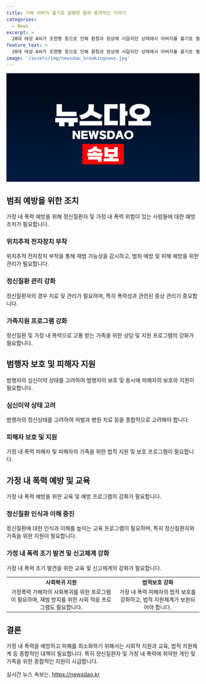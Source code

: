 ```yaml
---
title: 가짜 아버지 흉기로 살해한 딸의 충격적인 이야기
categories:
  - News
excerpt: >
  20대 여성 A씨가 조현병 등으로 인해 환청과 망상에 시달리던 상태에서 아버지를 흉기로 찔러 살해한 혐의로 울산지법 형사12부에서 징역 15년을 선고받았다. A씨는 환청과 망상으로 치료에 소극적이며 사람을 폭행하거나 협박하는 등의 전력이 있었고, 범행 당시 조현병 등의 영향으로 심신미약 상태였다. 재판부는 가족의 고통을 고려하며 가중 처벌했지만 A씨의 심신미약 상태와 회유를 반영하여 양형 이유를 밝혔다.
feature_text: >
  20대 여성 A씨가 조현병 등으로 인해 환청과 망상에 시달리던 상태에서 아버지를 흉기로 찔러 살해한 혐의로 울산지법 형사12부에서 징역 15년을 선고받았다. A씨는 환청과 망상으로 치료에 소극적이며 사람을 폭행하거나 협박하는 등의 전력이 있었고, 범행 당시 조현병 등의 영향으로 심신미약 상태였다. 재판부는 가족의 고통을 고려하며 가중 처벌했지만 A씨의 심신미약 상태와 회유를 반영하여 양형 이유를 밝혔다.
image: '/assets/img/newsdao_breakingnews.jpg'
---
```


<p><img src="/assets/img/newsdao_breakingnews.jpg" alt="koreaapp 속보" /></p>

<h2 data-ke-size="size26">범죄 예방을 위한 조치</h2>

<p data-ke-size="size16">가정 내 폭력 예방을 위해 정신질환자 및 가정 내 폭력 위험이 있는 사람들에 대한 예방 조치가 필요합니다.</p>

<h3>위치추적 전자장치 부착</h3>

<p data-ke-size="size16">위치추적 전자장치 부착을 통해 재범 가능성을 감시하고, 범죄 예방 및 피해 예방을 위한 관리가 필요합니다.</p>

<h3>정신질환 관리 강화</h3>

<p data-ke-size="size16">정신질환자의 경우 치료 및 관리가 필요하며, 특히 폭력성과 관련된 증상 관리가 중요합니다.</p>

<h3>가족지원 프로그램 강화</h3>

<p data-ke-size="size16">정신질환 및 가정 내 폭력으로 고통 받는 가족을 위한 상담 및 지원 프로그램의 강화가 필요합니다.</p>

<h2 data-ke-size="size26">범행자 보호 및 피해자 지원</h2>

<p data-ke-size="size16">범행자의 심신미약 상태를 고려하여 범행자의 보호 및 동시에 피해자의 보호와 지원이 필요합니다.</p>

<h3>심신미약 상태 고려</h3>

<p data-ke-size="size16">범행자의 정신상태를 고려하여 처벌과 병원 치료 등을 종합적으로 고려해야 합니다.</p>

<h3>피해자 보호 및 지원</h3>

<p data-ke-size="size16">가정 내 폭력 피해자 및 피해자의 가족을 위한 법적 지원 및 보호 프로그램이 필요합니다.</p>

<h2 data-ke-size="size26">가정 내 폭력 예방 및 교육</h2>

<p data-ke-size="size16">가정 내 폭력 예방을 위한 교육 및 예방 프로그램의 강화가 필요합니다.</p>

<h3>정신질환 인식과 이해 증진</h3>

<p data-ke-size="size16">정신질환에 대한 인식과 이해를 높이는 교육 프로그램이 필요하며, 특히 정신질환자와 가족을 위한 지원이 필요합니다.</p>

<h3>가정 내 폭력 조기 발견 및 신고체계 강화</h3>

<p data-ke-size="size16">가정 내 폭력 조기 발견을 위한 교육 및 신고체계의 강화가 필요합니다.</p>

<table>
    <tr>
        <td style="text-align: center; height: 17px;"><b>사회복귀 지원</b></td>
        <td style="text-align: center; height: 17px;"><b>법적보호 강화</b></td>
    </tr>
    <tr>
        <td style="text-align: center; height: 17px;">가정폭력 가해자의 사회복귀를 위한 프로그램이 필요하며, 재범 방지를 위한 사회 적응 프로그램도 필요합니다.</td>
        <td style="text-align: center; height: 17px;">가정 내 폭력 피해자의 법적 보호를 강화하고, 법적 지원체계가 보완되어야 합니다.</td>
    </tr>
</table>

<h2 data-ke-size="size26">결론</h2>

<p data-ke-size="size16">가정 내 폭력을 예방하고 피해를 최소화하기 위해서는 사회적 지원과 교육, 법적 지원체계 등 종합적인 대책이 필요합니다. 특히 정신질환자 및 가정 내 폭력에 취약한 개인 및 가족을 위한 종합적인 지원이 시급합니다.</p>
실시간 뉴스 속보는, <a href="https://newsdao.kr" rel="dofollow">https://newsdao.kr</a>


